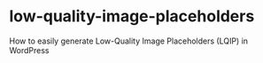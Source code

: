 # low-quality-image-placeholders
How to easily generate Low-Quality Image Placeholders (LQIP) in WordPress

